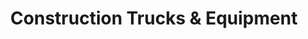---
title: "Construction Trucks & Equipment"
url: /phoenix/construction-trucks-und-equipment/
shop: Autohaus
---